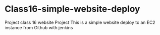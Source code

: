 # Class16-simple-website-deploy
  Project class 16  website Project
This is a simple website deploy to an EC2 instance from Github with jenkins
